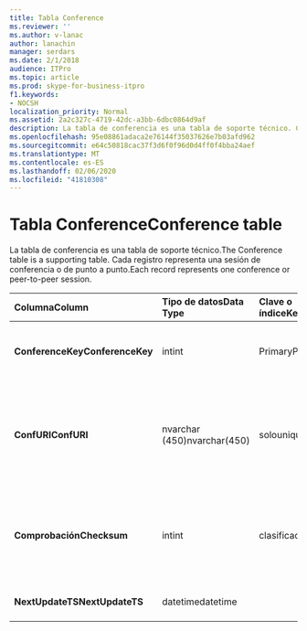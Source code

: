 ```yaml
---
title: Tabla Conference
ms.reviewer: ''
ms.author: v-lanac
author: lanachin
manager: serdars
ms.date: 2/1/2018
audience: ITPro
ms.topic: article
ms.prod: skype-for-business-itpro
f1.keywords:
- NOCSH
localization_priority: Normal
ms.assetid: 2a2c327c-4719-42dc-a3bb-6dbc0864d9af
description: La tabla de conferencia es una tabla de soporte técnico. Cada registro representa una sesión de conferencia o de punto a punto.
ms.openlocfilehash: 95e08861adaca2e76144f35037626e7b03afd962
ms.sourcegitcommit: e64c50818cac37f3d6f0f96d0d4ff0f4bba24aef
ms.translationtype: MT
ms.contentlocale: es-ES
ms.lasthandoff: 02/06/2020
ms.locfileid: "41810308"
---
```

# <a name="conference-table"></a><span data-ttu-id="6ee04-104">Tabla Conference</span><span class="sxs-lookup"><span data-stu-id="6ee04-104">Conference table</span></span>
 
<span data-ttu-id="6ee04-105">La tabla de conferencia es una tabla de soporte técnico.</span><span class="sxs-lookup"><span data-stu-id="6ee04-105">The Conference table is a supporting table.</span></span> <span data-ttu-id="6ee04-106">Cada registro representa una sesión de conferencia o de punto a punto.</span><span class="sxs-lookup"><span data-stu-id="6ee04-106">Each record represents one conference or peer-to-peer session.</span></span>
  
|<span data-ttu-id="6ee04-107">**Columna**</span><span class="sxs-lookup"><span data-stu-id="6ee04-107">**Column**</span></span>|<span data-ttu-id="6ee04-108">**Tipo de datos**</span><span class="sxs-lookup"><span data-stu-id="6ee04-108">**Data Type**</span></span>|<span data-ttu-id="6ee04-109">**Clave o índice**</span><span class="sxs-lookup"><span data-stu-id="6ee04-109">**Key/Index**</span></span>|<span data-ttu-id="6ee04-110">**Detalles**</span><span class="sxs-lookup"><span data-stu-id="6ee04-110">**Details**</span></span>|
|:-----|:-----|:-----|:-----|
|<span data-ttu-id="6ee04-111">**ConferenceKey**</span><span class="sxs-lookup"><span data-stu-id="6ee04-111">**ConferenceKey**</span></span> <br/> |<span data-ttu-id="6ee04-112">int</span><span class="sxs-lookup"><span data-stu-id="6ee04-112">int</span></span>  <br/> |<span data-ttu-id="6ee04-113">Primary</span><span class="sxs-lookup"><span data-stu-id="6ee04-113">Primary</span></span>  <br/> |<span data-ttu-id="6ee04-114">Número único que identifica este registro de conferencia.</span><span class="sxs-lookup"><span data-stu-id="6ee04-114">Unique number identifying this conference record.</span></span>  <br/> |
|<span data-ttu-id="6ee04-115">**ConfURI**</span><span class="sxs-lookup"><span data-stu-id="6ee04-115">**ConfURI**</span></span> <br/> |<span data-ttu-id="6ee04-116">nvarchar (450)</span><span class="sxs-lookup"><span data-stu-id="6ee04-116">nvarchar(450)</span></span>  <br/> |<span data-ttu-id="6ee04-117">solo</span><span class="sxs-lookup"><span data-stu-id="6ee04-117">unique</span></span>  <br/> |<span data-ttu-id="6ee04-118">URI de conferencia si se trata de una conferencia o DialogID si se trata de una sesión de punto a punto.</span><span class="sxs-lookup"><span data-stu-id="6ee04-118">Conference URI if this is a conference, or DialogID if this is a peer-to-peer session.</span></span>  <br/> |
|<span data-ttu-id="6ee04-119">**Comprobación**</span><span class="sxs-lookup"><span data-stu-id="6ee04-119">**Checksum**</span></span> <br/> |<span data-ttu-id="6ee04-120">int</span><span class="sxs-lookup"><span data-stu-id="6ee04-120">int</span></span>  <br/> |<span data-ttu-id="6ee04-121">clasificación</span><span class="sxs-lookup"><span data-stu-id="6ee04-121">index</span></span>  <br/> |<span data-ttu-id="6ee04-122">Suma de comprobación del URI de la Conferencia.</span><span class="sxs-lookup"><span data-stu-id="6ee04-122">Checksum of the conference URI.</span></span> <span data-ttu-id="6ee04-123">Esto se usa internamente.</span><span class="sxs-lookup"><span data-stu-id="6ee04-123">This is used internally.</span></span>  <br/> |
|<span data-ttu-id="6ee04-124">**NextUpdateTS**</span><span class="sxs-lookup"><span data-stu-id="6ee04-124">**NextUpdateTS**</span></span> <br/> |<span data-ttu-id="6ee04-125">datetime</span><span class="sxs-lookup"><span data-stu-id="6ee04-125">datetime</span></span>  <br/> ||<span data-ttu-id="6ee04-126">Solo para uso interno.</span><span class="sxs-lookup"><span data-stu-id="6ee04-126">For internal use only.</span></span>  <br/> |
   

